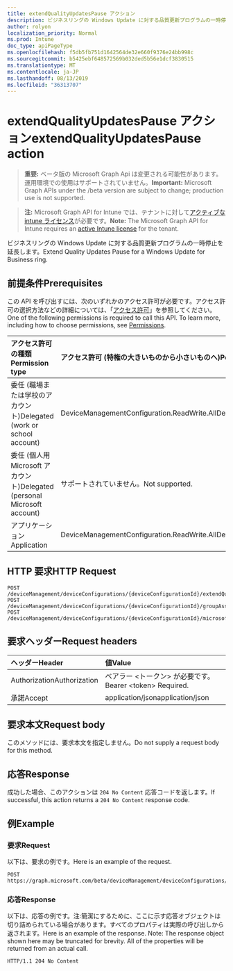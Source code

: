 ```yaml
---
title: extendQualityUpdatesPause アクション
description: ビジネスリングの Windows Update に対する品質更新プログラムの一時停止を延長します。
author: rolyon
localization_priority: Normal
ms.prod: Intune
doc_type: apiPageType
ms.openlocfilehash: f5db5fb751d1642564de32e660f9376e24bb998c
ms.sourcegitcommit: b5425ebf648572569b032ded5b56e1dcf3830515
ms.translationtype: MT
ms.contentlocale: ja-JP
ms.lasthandoff: 08/13/2019
ms.locfileid: "36313707"
---
```

# <a name="extendqualityupdatespause-action"></a><span data-ttu-id="4108a-103">extendQualityUpdatesPause アクション</span><span class="sxs-lookup"><span data-stu-id="4108a-103">extendQualityUpdatesPause action</span></span>

> <span data-ttu-id="4108a-104">**重要:** ベータ版の Microsoft Graph Api は変更される可能性があります。運用環境での使用はサポートされていません。</span><span class="sxs-lookup"><span data-stu-id="4108a-104">**Important:** Microsoft Graph APIs under the /beta version are subject to change; production use is not supported.</span></span>

> <span data-ttu-id="4108a-105">**注:** Microsoft Graph API for Intune では、テナントに対して[アクティブな intune ライセンス](https://go.microsoft.com/fwlink/?linkid=839381)が必要です。</span><span class="sxs-lookup"><span data-stu-id="4108a-105">**Note:** The Microsoft Graph API for Intune requires an [active Intune license](https://go.microsoft.com/fwlink/?linkid=839381) for the tenant.</span></span>

<span data-ttu-id="4108a-106">ビジネスリングの Windows Update に対する品質更新プログラムの一時停止を延長します。</span><span class="sxs-lookup"><span data-stu-id="4108a-106">Extend Quality Updates Pause for a Windows Update for Business ring.</span></span>

## <a name="prerequisites"></a><span data-ttu-id="4108a-107">前提条件</span><span class="sxs-lookup"><span data-stu-id="4108a-107">Prerequisites</span></span>
<span data-ttu-id="4108a-p101">この API を呼び出すには、次のいずれかのアクセス許可が必要です。アクセス許可の選択方法などの詳細については、「[アクセス許可](/graph/permissions-reference)」を参照してください。</span><span class="sxs-lookup"><span data-stu-id="4108a-p101">One of the following permissions is required to call this API. To learn more, including how to choose permissions, see [Permissions](/graph/permissions-reference).</span></span>

|<span data-ttu-id="4108a-110">アクセス許可の種類</span><span class="sxs-lookup"><span data-stu-id="4108a-110">Permission type</span></span>|<span data-ttu-id="4108a-111">アクセス許可 (特権の大きいものから小さいものへ)</span><span class="sxs-lookup"><span data-stu-id="4108a-111">Permissions (from most to least privileged)</span></span>|
|:---|:---|
|<span data-ttu-id="4108a-112">委任 (職場または学校のアカウント)</span><span class="sxs-lookup"><span data-stu-id="4108a-112">Delegated (work or school account)</span></span>|<span data-ttu-id="4108a-113">DeviceManagementConfiguration.ReadWrite.All</span><span class="sxs-lookup"><span data-stu-id="4108a-113">DeviceManagementConfiguration.ReadWrite.All</span></span>|
|<span data-ttu-id="4108a-114">委任 (個人用 Microsoft アカウント)</span><span class="sxs-lookup"><span data-stu-id="4108a-114">Delegated (personal Microsoft account)</span></span>|<span data-ttu-id="4108a-115">サポートされていません。</span><span class="sxs-lookup"><span data-stu-id="4108a-115">Not supported.</span></span>|
|<span data-ttu-id="4108a-116">アプリケーション</span><span class="sxs-lookup"><span data-stu-id="4108a-116">Application</span></span>|<span data-ttu-id="4108a-117">DeviceManagementConfiguration.ReadWrite.All</span><span class="sxs-lookup"><span data-stu-id="4108a-117">DeviceManagementConfiguration.ReadWrite.All</span></span>|

## <a name="http-request"></a><span data-ttu-id="4108a-118">HTTP 要求</span><span class="sxs-lookup"><span data-stu-id="4108a-118">HTTP Request</span></span>
<!-- {
  "blockType": "ignored"
}
-->
``` http
POST /deviceManagement/deviceConfigurations/{deviceConfigurationId}/extendQualityUpdatesPause
POST /deviceManagement/deviceConfigurations/{deviceConfigurationId}/groupAssignments/{deviceConfigurationGroupAssignmentId}/deviceConfiguration/extendQualityUpdatesPause
POST /deviceManagement/deviceConfigurations/{deviceConfigurationId}/microsoft.graph.windowsDomainJoinConfiguration/networkAccessConfigurations/{deviceConfigurationId}/extendQualityUpdatesPause
```

## <a name="request-headers"></a><span data-ttu-id="4108a-119">要求ヘッダー</span><span class="sxs-lookup"><span data-stu-id="4108a-119">Request headers</span></span>
|<span data-ttu-id="4108a-120">ヘッダー</span><span class="sxs-lookup"><span data-stu-id="4108a-120">Header</span></span>|<span data-ttu-id="4108a-121">値</span><span class="sxs-lookup"><span data-stu-id="4108a-121">Value</span></span>|
|:---|:---|
|<span data-ttu-id="4108a-122">Authorization</span><span class="sxs-lookup"><span data-stu-id="4108a-122">Authorization</span></span>|<span data-ttu-id="4108a-123">ベアラー &lt;トークン&gt; が必要です。</span><span class="sxs-lookup"><span data-stu-id="4108a-123">Bearer &lt;token&gt; Required.</span></span>|
|<span data-ttu-id="4108a-124">承諾</span><span class="sxs-lookup"><span data-stu-id="4108a-124">Accept</span></span>|<span data-ttu-id="4108a-125">application/json</span><span class="sxs-lookup"><span data-stu-id="4108a-125">application/json</span></span>|

## <a name="request-body"></a><span data-ttu-id="4108a-126">要求本文</span><span class="sxs-lookup"><span data-stu-id="4108a-126">Request body</span></span>
<span data-ttu-id="4108a-127">このメソッドには、要求本文を指定しません。</span><span class="sxs-lookup"><span data-stu-id="4108a-127">Do not supply a request body for this method.</span></span>

## <a name="response"></a><span data-ttu-id="4108a-128">応答</span><span class="sxs-lookup"><span data-stu-id="4108a-128">Response</span></span>
<span data-ttu-id="4108a-129">成功した場合、このアクションは `204 No Content` 応答コードを返します。</span><span class="sxs-lookup"><span data-stu-id="4108a-129">If successful, this action returns a `204 No Content` response code.</span></span>

## <a name="example"></a><span data-ttu-id="4108a-130">例</span><span class="sxs-lookup"><span data-stu-id="4108a-130">Example</span></span>

### <a name="request"></a><span data-ttu-id="4108a-131">要求</span><span class="sxs-lookup"><span data-stu-id="4108a-131">Request</span></span>
<span data-ttu-id="4108a-132">以下は、要求の例です。</span><span class="sxs-lookup"><span data-stu-id="4108a-132">Here is an example of the request.</span></span>
``` http
POST https://graph.microsoft.com/beta/deviceManagement/deviceConfigurations/{deviceConfigurationId}/extendQualityUpdatesPause
```

### <a name="response"></a><span data-ttu-id="4108a-133">応答</span><span class="sxs-lookup"><span data-stu-id="4108a-133">Response</span></span>
<span data-ttu-id="4108a-p102">以下は、応答の例です。注:簡潔にするために、ここに示す応答オブジェクトは切り詰められている場合があります。すべてのプロパティは実際の呼び出しから返されます。</span><span class="sxs-lookup"><span data-stu-id="4108a-p102">Here is an example of the response. Note: The response object shown here may be truncated for brevity. All of the properties will be returned from an actual call.</span></span>
``` http
HTTP/1.1 204 No Content
```






